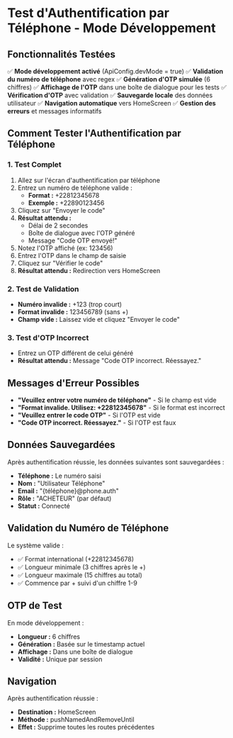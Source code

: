 # Test d'Authentification par Téléphone - Mode Développement

## Fonctionnalités Testées

✅ **Mode développement activé** (ApiConfig.devMode = true)
✅ **Validation du numéro de téléphone** avec regex
✅ **Génération d'OTP simulée** (6 chiffres)
✅ **Affichage de l'OTP** dans une boîte de dialogue pour les tests
✅ **Vérification d'OTP** avec validation
✅ **Sauvegarde locale** des données utilisateur
✅ **Navigation automatique** vers HomeScreen
✅ **Gestion des erreurs** et messages informatifs

## Comment Tester l'Authentification par Téléphone

### 1. Test Complet
1. Allez sur l'écran d'authentification par téléphone
2. Entrez un numéro de téléphone valide :
   - **Format :** +22812345678
   - **Exemple :** +22890123456
3. Cliquez sur "Envoyer le code"
4. **Résultat attendu :** 
   - Délai de 2 secondes
   - Boîte de dialogue avec l'OTP généré
   - Message "Code OTP envoyé!"
5. Notez l'OTP affiché (ex: 123456)
6. Entrez l'OTP dans le champ de saisie
7. Cliquez sur "Vérifier le code"
8. **Résultat attendu :** Redirection vers HomeScreen

### 2. Test de Validation
- **Numéro invalide :** +123 (trop court)
- **Format invalide :** 123456789 (sans +)
- **Champ vide :** Laissez vide et cliquez "Envoyer le code"

### 3. Test d'OTP Incorrect
- Entrez un OTP différent de celui généré
- **Résultat attendu :** Message "Code OTP incorrect. Réessayez."

## Messages d'Erreur Possibles

- **"Veuillez entrer votre numéro de téléphone"** - Si le champ est vide
- **"Format invalide. Utilisez: +22812345678"** - Si le format est incorrect
- **"Veuillez entrer le code OTP"** - Si l'OTP est vide
- **"Code OTP incorrect. Réessayez."** - Si l'OTP est faux

## Données Sauvegardées

Après authentification réussie, les données suivantes sont sauvegardées :
- **Téléphone :** Le numéro saisi
- **Nom :** "Utilisateur Téléphone"
- **Email :** "{téléphone}@phone.auth"
- **Rôle :** "ACHETEUR" (par défaut)
- **Statut :** Connecté

## Validation du Numéro de Téléphone

Le système valide :
- ✅ Format international (+22812345678)
- ✅ Longueur minimale (3 chiffres après le +)
- ✅ Longueur maximale (15 chiffres au total)
- ✅ Commence par + suivi d'un chiffre 1-9

## OTP de Test

En mode développement :
- **Longueur :** 6 chiffres
- **Génération :** Basée sur le timestamp actuel
- **Affichage :** Dans une boîte de dialogue
- **Validité :** Unique par session

## Navigation

Après authentification réussie :
- **Destination :** HomeScreen
- **Méthode :** pushNamedAndRemoveUntil
- **Effet :** Supprime toutes les routes précédentes 